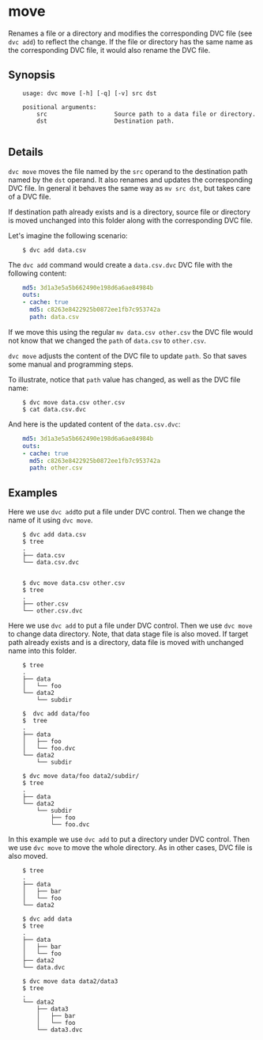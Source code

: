 # move

Renames a file or a directory and modifies the corresponding DVC file (see
`dvc add`) to reflect the change. If the file or directory has the same name as
the corresponding DVC file, it would also rename the DVC file.

## Synopsis

```usage
    usage: dvc move [-h] [-q] [-v] src dst

    positional arguments:
        src                   Source path to a data file or directory.
        dst                   Destination path.
   
```

## Details

`dvc move` moves the file named by the `src` operand to the destination path
named by the `dst` operand. It also renames and updates the corresponding DVC
file. In general it behaves the same way as `mv src dst`, but takes care of a
DVC file.

If destination path already exists and is a directory, source file or directory
is moved unchanged into this folder along with the corresponding DVC file.

Let's imagine the following scenario:

```dvc
    $ dvc add data.csv
```

The `dvc add` command would create a `data.csv.dvc` DVC file with the following 
content:

```yaml
    md5: 3d1a3e5a5b662490e198d6a6ae84984b
    outs:
    - cache: true
      md5: c8263e8422925b0872ee1fb7c953742a
      path: data.csv
```

If we move this using the regular `mv data.csv other.csv` the DVC file would
not know that we changed the `path` of `data.csv` to `other.csv`.  

`dvc move` adjusts the content of the DVC file to update `path`.  So that saves
some manual and programming steps.

To illustrate, notice that `path` value has changed, as well as the DVC file
name:

```dvc
    $ dvc move data.csv other.csv
    $ cat data.csv.dvc
```

And here is the updated content of the `data.csv.dvc`:
        
```yaml
    md5: 3d1a3e5a5b662490e198d6a6ae84984b
    outs:
    - cache: true
      md5: c8263e8422925b0872ee1fb7c953742a
      path: other.csv
```


## Examples

Here we use `dvc add`to put a file under DVC control.  Then we change the name
of it using `dvc move`.

```dvc
    $ dvc add data.csv
    $ tree
    .
    ├── data.csv
    └── data.csv.dvc
    
    
    $ dvc move data.csv other.csv
    $ tree
    .
    ├── other.csv
    └── other.csv.dvc
```

Here we use `dvc add` to put a file under DVC control. Then we use `dvc move`
to change data directory. Note, that data stage file is also moved. If target 
path already exists and is a directory, data file is moved with unchanged name
into this folder.

```dvc
    $ tree
    .
    ├── data
    │   └── foo
    └── data2
        └── subdir

    $  dvc add data/foo
    $  tree
    .
    ├── data
    │   ├── foo
    │   └── foo.dvc
    └── data2
        └── subdir

    $ dvc move data/foo data2/subdir/
    $ tree
    .
    ├── data
    └── data2
        └── subdir
            ├── foo
            └── foo.dvc
```

In this example we use `dvc add` to put a directory under DVC control. Then we
use `dvc move` to move the whole directory. As in other cases, DVC file is
also moved.

```dvc
    $ tree
    .
    ├── data
    │   ├── bar
    │   └── foo
    └── data2

    $ dvc add data
    $ tree
    .
    ├── data
    │   ├── bar
    │   └── foo
    ├── data2
    └── data.dvc

    $ dvc move data data2/data3
    $ tree
    .
    └── data2
        ├── data3
        │   ├── bar
        │   └── foo
        └── data3.dvc
```


